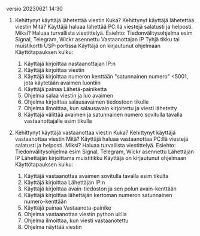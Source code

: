 versio 20230621 14:30
1. Kehittynyt käyttäjä lähetettää viestin
Kuka?
	Kehittynyt käyttäjä lähetettää viestin
Mitä?
	Käyttäjä haluaa lähettää PC:llä viestejä salatusti ja helposti.
Miksi?
	Haluaa turvallista viestittelyä.
Esiehto:
	Tiedonvälitysohjelma esim Signal, Telegram, Wickr asennettu
	Vastaanottajan IP
	Tyhjä tikku tai muistikortti USP-portissa
	Käyttäjä on kirjautunut ohjelmaan
Käyttötapauksen kulku:
	1. Käyttäjä kirjoittaa nastaanottajan IP:n
	2. Käyttäjä kirjoittaa viestin
	3. Käyttäjä kirjoittaa numeron kenttään "satunnainen numero" <5001, jota käytetään avaimen luontiin
	4. Käyttäjä painaa Lähetä-painiketta
	5. Ohjelma salaa viestin ja luo avaimen
	6. Ohjelma kirjoittaa salausavaimen tiedostoon tikulle
 	7. Ohjelma ilmoittaa, kun salausavain kirjoitettu ja viesti lähetetty 
 	8. Käyttäjä välittää avaimen ja satunnainen numero sovitulla tavalla vastaanottajalle esim tikulla
	

3.  Kehittynyt käyttäjä vastaanottaa viestin
Kuka?
	Kehittynyt käyttäjä vastaanottaa viestin
Mitä?
	Käyttäjä haluaa vastaanottaa PC:llä viestejä salatusti ja helposti.
Miksi?
	Haluaa turvallista viestittelyä.
Esiehto:
	Tiedonvälitysohjelma esim Signal, Telegram, Wickr asennettu
   	Lähettäjän IP
    	Lähettäjän kirjoittama muistitikku
    	Käyttäjä on kirjautunut ohjelmaan
Käyttötapauksen kulku:
	1. Käyttäjä vastaanottaa avaimen sovitulla tavalla esim tikulta
 	2. Käyttäjä kirjoittaa Lähettäjän IP:n
 	3. Käyttäjä kirjoittaa avain-tiedoston ja sen polun avain-kenttään
  	4. Käyttäjä kirjoittaa lähettäjän kertoman numeron satunnainen numero-kenttään
  	5. Käyttäjä painaa Vastaanota-painike
   	6. Ohjelma vastaanottaa viestin python ui:lla
	7. Ohjelma ilmoittaa, kun viesti vastaanotettu
 	8. Ohjelma näyttää viestin


 
  	   
